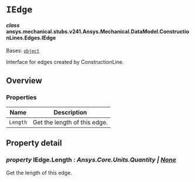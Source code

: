 # `IEdge`



#### *class* ansys.mechanical.stubs.v241.Ansys.Mechanical.DataModel.ConstructionLines.Edges.IEdge

Bases: [`object`](https://docs.python.org/3/library/functions.html#object)

Interface for edges created by ConstructionLine.

<!-- !! processed by numpydoc !! -->

<a id="overview"></a>

## Overview

### Properties

| Name | Description |
|------------|--------------------------------|
| `Length`   | Get the length of this edge.   |

<a id="property-detail"></a>

## Property detail

### *property* IEdge.Length *: Ansys.Core.Units.Quantity | [None](https://docs.python.org/3/library/constants.html#None)*

Get the length of this edge.

<!-- !! processed by numpydoc !! -->

